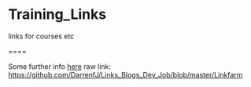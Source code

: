 # Training_Links
links for courses etc


====

Some further info [here](https://github.com/DarrenfJ/Links_Blogs_Dev_Job/blob/master/Linkfarm)
raw link: https://github.com/DarrenfJ/Links_Blogs_Dev_Job/blob/master/Linkfarm
